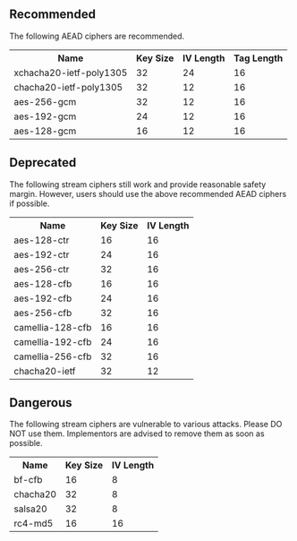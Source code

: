 <br/>

## Recommended

The following AEAD ciphers are recommended.

<table style="width:100%">
  <tr>
    <th>Name</th>
    <th>Key Size</th>
    <th>IV Length</th>
    <th>Tag Length</th>
  </tr>

  <tr>
    <td>xchacha20-ietf-poly1305</td>
    <td>32</td>
    <td>24</td>
    <td>16</td>
  </tr>

  <tr>
    <td>chacha20-ietf-poly1305</td>
    <td>32</td>
    <td>12</td>
    <td>16</td>
  </tr>

  <tr>
    <td>aes-256-gcm</td>
    <td>32</td>
    <td>12</td>
    <td>16</td>
  </tr>

  <tr>
    <td>aes-192-gcm</td>
    <td>24</td>
    <td>12</td>
    <td>16</td>
  </tr>

  <tr>
    <td>aes-128-gcm</td>
    <td>16</td>
    <td>12</td>
    <td>16</td>
  </tr>

</table>



## Deprecated

The following stream ciphers still work and provide reasonable safety margin.
However, users should use the above recommended AEAD ciphers if possible.

<table style="width:100%">
  <tr>
    <th>Name</th>
    <th>Key Size</th>
    <th>IV Length</th>
  </tr>
  <tr>
    <td>aes-128-ctr</td>
    <td>16</td>
    <td>16</td>
  </tr>
  <tr>
    <td>aes-192-ctr</td>
    <td>24</td>
    <td>16</td>
  </tr>
  <tr>
    <td>aes-256-ctr</td>
    <td>32</td>
    <td>16</td>
  </tr>
  <tr>
    <td>aes-128-cfb</td>
    <td>16</td>
    <td>16</td>
  </tr>
  <tr>
    <td>aes-192-cfb</td>
    <td>24</td>
    <td>16</td>
  </tr>
  <tr>
    <td>aes-256-cfb</td>
    <td>32</td>
    <td>16</td>
  </tr>

  <tr>
    <td>camellia-128-cfb</td>
    <td>16</td>
    <td>16</td>
  </tr>
  <tr>
    <td>camellia-192-cfb</td>
    <td>24</td>
    <td>16</td>
  </tr>
  <tr>
    <td>camellia-256-cfb</td>
    <td>32</td>
    <td>16</td>
  </tr>
  <tr>
    <td>chacha20-ietf</td>
    <td>32</td>
    <td>12</td>
  </tr>
  
</table>


## Dangerous

The following stream ciphers are vulnerable to various attacks. Please DO NOT use them.
Implementors are advised to remove them as soon as possible.

<table style="width:100%">
  <tr>
    <th>Name</th>
    <th>Key Size</th>
    <th>IV Length</th>
  </tr>
  
  <tr>
    <td>bf-cfb</td>
    <td>16</td>
    <td>8</td>
  </tr>

  <tr>
    <td>chacha20</td>
    <td>32</td>
    <td>8</td>
  </tr>

  <tr>
    <td>salsa20</td>
    <td>32</td>
    <td>8</td>
  </tr>

  <tr>
    <td>rc4-md5</td>
    <td>16</td>
    <td>16</td>
  </tr>
</table>